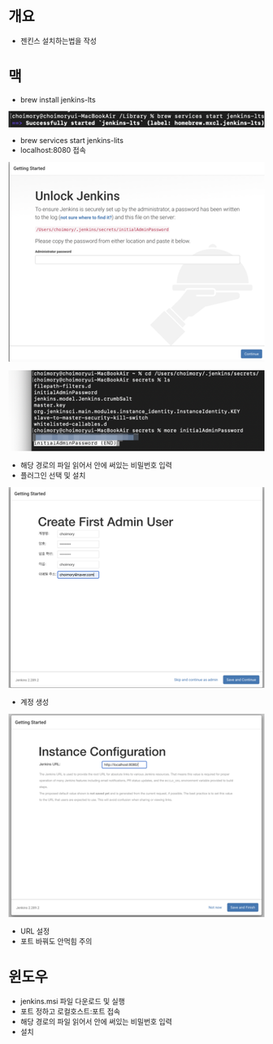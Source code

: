 # 개요

- 젠킨스 설치하는법을 작성

# 맥

- brew install jenkins-lts

![img.png](img.png)

- brew services start jenkins-lits
- localhost:8080 접속

![img_1.png](img_1.png)

![img_2.png](img_2.png)

- 해당 경로의 파일 읽어서 안에 써있는 비밀번호 입력
- 플러그인 선택 및 설치

![img_3.png](img_3.png)

- 계정 생성

![img_4.png](img_4.png)

- URL 설정
- 포트 바꿔도 안먹힘 주의

# 윈도우

- jenkins.msi 파일 다운로드 및 실행
- 포트 정하고 로컬호스트:포트 접속
- 해당 경로의 파일 읽어서 안에 써있는 비밀번호 입력
- 설치
